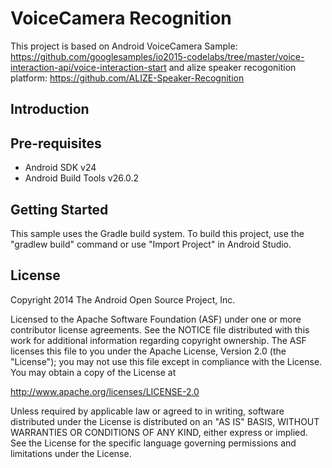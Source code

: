 VoiceCamera Recognition
===================================

This project is based on Android VoiceCamera Sample: https://github.com/googlesamples/io2015-codelabs/tree/master/voice-interaction-api/voice-interaction-start and alize speaker recogonition platform: https://github.com/ALIZE-Speaker-Recognition

Introduction
------------

Pre-requisites
--------------

- Android SDK v24
- Android Build Tools v26.0.2


Getting Started
---------------

This sample uses the Gradle build system. To build this project, use the
"gradlew build" command or use "Import Project" in Android Studio.

License
-------

Copyright 2014 The Android Open Source Project, Inc.

Licensed to the Apache Software Foundation (ASF) under one or more contributor
license agreements.  See the NOTICE file distributed with this work for
additional information regarding copyright ownership.  The ASF licenses this
file to you under the Apache License, Version 2.0 (the "License"); you may not
use this file except in compliance with the License.  You may obtain a copy of
the License at

http://www.apache.org/licenses/LICENSE-2.0

Unless required by applicable law or agreed to in writing, software
distributed under the License is distributed on an "AS IS" BASIS, WITHOUT
WARRANTIES OR CONDITIONS OF ANY KIND, either express or implied.  See the
License for the specific language governing permissions and limitations under
the License.
